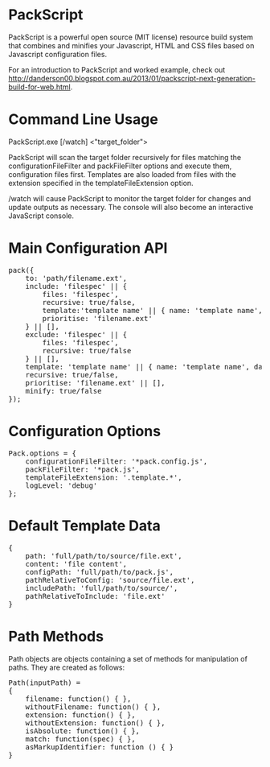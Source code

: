 PackScript
==========

PackScript is a powerful open source (MIT license) resource build system that combines and minifies your Javascript, HTML and CSS files based on Javascript configuration files.

For an introduction to PackScript and worked example, check out http://danderson00.blogspot.com.au/2013/01/packscript-next-generation-build-for-web.html.

Command Line Usage
==================

PackScript.exe [/watch] <"target_folder">

PackScript will scan the target folder recursively for files matching the configurationFileFilter and packFileFilter options and execute them, configuration files first. 
Templates are also loaded from files with the extension specified in the templateFileExtension option.

/watch will cause PackScript to monitor the target folder for changes and update outputs as necessary. The console will also become an interactive JavaScript console.


Main Configuration API
======================
<pre>
pack({
	to: 'path/filename.ext',
	include: 'filespec' || {
		files: 'filespec',
		recursive: true/false,
		template:'template name' || { name: 'template name', data: { value: 'passedToTemplate' } },
		prioritise: 'filename.ext'
	} || [],
	exclude: 'filespec' || {
		files: 'filespec',
		recursive: true/false
	} || [],
	template: 'template name' || { name: 'template name', data: { value: 'passedToTemplate' } },
	recursive: true/false,
	prioritise: 'filename.ext' || [],
	minify: true/false
});
</pre>


Configuration Options
=====================
<pre>
Pack.options = {
    configurationFileFilter: '*pack.config.js',
    packFileFilter: '*pack.js',
    templateFileExtension: '.template.*',
    logLevel: 'debug'
};
</pre>


Default Template Data
=====================
<pre>
{
	path: 'full/path/to/source/file.ext',
	content: 'file content',
	configPath: 'full/path/to/pack.js',
	pathRelativeToConfig: 'source/file.ext',
	includePath: 'full/path/to/source/',
	pathRelativeToInclude: 'file.ext'
}
</pre>


Path Methods
============

Path objects are objects containing a set of methods for manipulation of paths. They are created as follows:

<pre>
Path(inputPath) =
{
	filename: function() { },
	withoutFilename: function() { },
	extension: function() { },
	withoutExtension: function() { },
	isAbsolute: function() { },
	match: function(spec) { },
	asMarkupIdentifier: function () { }
}
</pre>
